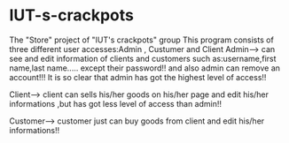 # IUT-s-crackpots
The "Store" project of "IUT's crackpots" group
This program consists of three different user accesses:Admin , Custumer and Client
Admin--> can see and edit information of clients and customers such as:username,first name,last name.....  except their password!! and also admin can remove an account!!!
It is so clear that admin has got the highest level of access!!

Client--> client can sells his/her goods on his/her page  and edit his/her informations ,but has got less level of access than admin!!

Customer--> customer just can buy goods from client and edit his/her informations!!
